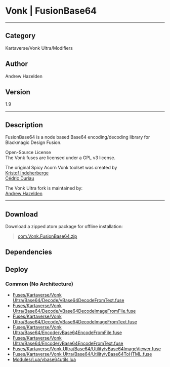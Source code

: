 # Vonk | FusionBase64
___

## Category
Kartaverse/Vonk Ultra/Modifiers

## Author
Andrew Hazelden

## Version
1.9

___

## Description
<p>FusionBase64 is a node based Base64 encoding/decoding library for Blackmagic Design Fusion.</p>

<p>Open-Source License<br>
The Vonk fuses are licensed under a GPL v3 license.</p>

<p>The original Spicy Acorn Vonk toolset was created by<br>
<a href="mailto:xmnr0x23@gmail.com">Kristof Indeherberge</a><br>
<a href="mailto:duriau.cedric@live.be">Cédric Duriau</a></p>

<p>The Vonk Ultra fork is maintained by:<br>
<a href="mailto:andrew@andrewhazelden.com">Andrew Hazelden</a></p>

___

## Download

Download a zipped atom package for offline installation:
> [com.Vonk.FusionBase64.zip](https://gitlab.com/WeSuckLess/Reactor/-/archive/master/Reactor-master.zip?path=Atoms/com.Vonk.FusionBase64)  

## Dependencies

## Deploy

### Common (No Architecture)

<ul>
<li><a href="https://gitlab.com/WeSuckLess/Reactor/-/blob/master/Atoms/com.Vonk.FusionBase64/Fuses/Kartaverse/Vonk Ultra/Base64/Decode/vBase64DecodeFromText.fuse?ref_type=heads">Fuses/Kartaverse/Vonk Ultra/Base64/Decode/vBase64DecodeFromText.fuse</a></li>
<li><a href="https://gitlab.com/WeSuckLess/Reactor/-/blob/master/Atoms/com.Vonk.FusionBase64/Fuses/Kartaverse/Vonk Ultra/Base64/Decode/vBase64DecodeImageFromFile.fuse?ref_type=heads">Fuses/Kartaverse/Vonk Ultra/Base64/Decode/vBase64DecodeImageFromFile.fuse</a></li>
<li><a href="https://gitlab.com/WeSuckLess/Reactor/-/blob/master/Atoms/com.Vonk.FusionBase64/Fuses/Kartaverse/Vonk Ultra/Base64/Decode/vBase64DecodeImageFromText.fuse?ref_type=heads">Fuses/Kartaverse/Vonk Ultra/Base64/Decode/vBase64DecodeImageFromText.fuse</a></li>
<li><a href="https://gitlab.com/WeSuckLess/Reactor/-/blob/master/Atoms/com.Vonk.FusionBase64/Fuses/Kartaverse/Vonk Ultra/Base64/Encode/vBase64EncodeFromFile.fuse?ref_type=heads">Fuses/Kartaverse/Vonk Ultra/Base64/Encode/vBase64EncodeFromFile.fuse</a></li>
<li><a href="https://gitlab.com/WeSuckLess/Reactor/-/blob/master/Atoms/com.Vonk.FusionBase64/Fuses/Kartaverse/Vonk Ultra/Base64/Encode/vBase64EncodeFromText.fuse?ref_type=heads">Fuses/Kartaverse/Vonk Ultra/Base64/Encode/vBase64EncodeFromText.fuse</a></li>
<li><a href="https://gitlab.com/WeSuckLess/Reactor/-/blob/master/Atoms/com.Vonk.FusionBase64/Fuses/Kartaverse/Vonk Ultra/Base64/Utility/vBase64ImageViewer.fuse?ref_type=heads">Fuses/Kartaverse/Vonk Ultra/Base64/Utility/vBase64ImageViewer.fuse</a></li>
<li><a href="https://gitlab.com/WeSuckLess/Reactor/-/blob/master/Atoms/com.Vonk.FusionBase64/Fuses/Kartaverse/Vonk Ultra/Base64/Utility/vBase64ToHTML.fuse?ref_type=heads">Fuses/Kartaverse/Vonk Ultra/Base64/Utility/vBase64ToHTML.fuse</a></li>
<li><a href="https://gitlab.com/WeSuckLess/Reactor/-/blob/master/Atoms/com.Vonk.FusionBase64/Modules/Lua/vbase64utils.lua?ref_type=heads">Modules/Lua/vbase64utils.lua</a></li>
</ul>
